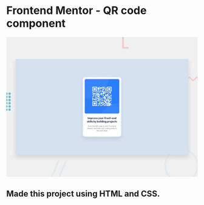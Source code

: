 # Frontend Mentor - QR code component

![Design preview for the QR code component coding challenge](./design/desktop-preview.jpg)

## Made this project using HTML and CSS.
